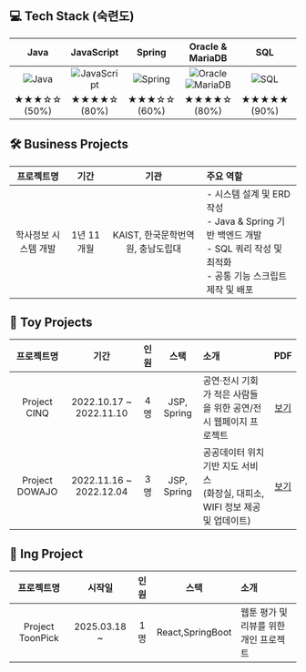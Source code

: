 ## 💻 Tech Stack (숙련도)

| Java | JavaScript | Spring | Oracle & MariaDB | SQL | Script |
|:----:|:----------:|:------:|:----------------:|:---:|:------:|
| ![Java](https://img.shields.io/badge/Java-007396?style=for-the-badge&logo=java&logoColor=white) | ![JavaScript](https://img.shields.io/badge/JavaScript-F7DF1E?style=for-the-badge&logo=javascript&logoColor=black) | ![Spring](https://img.shields.io/badge/Spring-6DB33F?style=for-the-badge&logo=spring&logoColor=white) | ![Oracle](https://img.shields.io/badge/Oracle-F80000?style=for-the-badge&logo=oracle&logoColor=white) <br> ![MariaDB](https://img.shields.io/badge/MariaDB-003545?style=for-the-badge&logo=mariadb&logoColor=white) | ![SQL](https://img.shields.io/badge/SQL-336791?style=for-the-badge&logo=postgresql&logoColor=white) | ![Script](https://img.shields.io/badge/Script-4B8BBE?style=for-the-badge&logo=code&logoColor=white) |
| ★★★☆☆ (50%) | ★★★★☆ (80%) | ★★★☆☆ (60%) | ★★★★☆ (80%) | ★★★★★ (90%) | ★★★★☆ (80%) |


## 🛠️ Business Projects

| 프로젝트명 | 기간 | 기관 | 주요 역할 |
|:----------:|:----:|:----:|:----------|
| 학사정보 시스템 개발 | 1년 11개월 | KAIST, 한국문학번역원, 충남도립대 | - 시스템 설계 및 ERD 작성 <br> - Java & Spring 기반 백엔드 개발 <br> - SQL 쿼리 작성 및 최적화 <br> - 공통 기능 스크립트 제작 및 배포 |


## 🧪 Toy Projects

| 프로젝트명 | 기간 | 인원 | 스택 | 소개 | PDF |
|:----------:|:----:|:----:|:----:|:-----|:----:|
| Project CINQ | 2022.10.17 ~ 2022.11.10 | 4명 | JSP, Spring | 공연·전시 기회가 적은 사람들을 위한 공연/전시 웹페이지 프로젝트 | [보기](docs/Project_CINQ.pdf) |
| Project DOWAJO | 2022.11.16 ~ 2022.12.04 | 3명 | JSP, Spring | 공공데이터 위치 기반 지도 서비스 <br> (화장실, 대피소, WIFI 정보 제공 및 업데이트) | [보기](docs/Project_DOWAJO.pdf) |

## 🚧 Ing Project

| 프로젝트명 | 시작일 | 인원 | 스택 | 소개 |
|:----------:|:------:|:----:|:--:|:-----|
| Project ToonPick | 2025.03.18 ~ | 1명 | React,SpringBoot | 웹툰 평가 및 리뷰를 위한 개인 프로젝트 |
